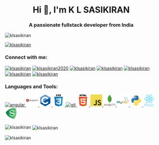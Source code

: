 <h1 align="center">Hi 👋, I'm K L SASIKIRAN</h1>
<h3 align="center">A passionate fullstack developer from India</h3>

<p align="left"> <img src="https://komarev.com/ghpvc/?username=klsasikiran&label=Profile%20views&color=0e75b6&style=flat" alt="klsasikiran" /> </p>

<p align="left"> <a href="https://twitter.com/klsasikiran" target="blank"><img src="https://img.shields.io/twitter/follow/klsasikiran?logo=twitter&style=for-the-badge" alt="klsasikiran" /></a> </p>

<h3 align="left">Connect with me:</h3>
<p align="left">
<a href="https://twitter.com/klsasikiran" target="blank"><img align="center" src="https://raw.githubusercontent.com/rahuldkjain/github-profile-readme-generator/master/src/images/icons/Social/twitter.svg" alt="klsasikiran" height="30" width="40" /></a>
<a href="https://linkedin.com/in/klsasikiran2020" target="blank"><img align="center" src="https://raw.githubusercontent.com/rahuldkjain/github-profile-readme-generator/master/src/images/icons/Social/linked-in-alt.svg" alt="klsasikiran2020" height="30" width="40" /></a>
<a href="https://instagram.com/klsasikiran" target="blank"><img align="center" src="https://raw.githubusercontent.com/rahuldkjain/github-profile-readme-generator/master/src/images/icons/Social/instagram.svg" alt="klsasikiran" height="30" width="40" /></a>
<a href="https://www.codechef.com/users/klsasikiran" target="blank"><img align="center" src="https://cdn.jsdelivr.net/npm/simple-icons@3.1.0/icons/codechef.svg" alt="klsasikiran" height="30" width="40" /></a>
<a href="https://www.hackerrank.com/klsasikiran" target="blank"><img align="center" src="https://raw.githubusercontent.com/rahuldkjain/github-profile-readme-generator/master/src/images/icons/Social/hackerrank.svg" alt="klsasikiran" height="30" width="40" /></a>
<a href="https://www.leetcode.com/klsasikiran" target="blank"><img align="center" src="https://raw.githubusercontent.com/rahuldkjain/github-profile-readme-generator/master/src/images/icons/Social/leet-code.svg" alt="klsasikiran" height="30" width="40" /></a>
<a href="https://www.hackerearth.com/klsasikiran" target="blank"><img align="center" src="https://raw.githubusercontent.com/rahuldkjain/github-profile-readme-generator/master/src/images/icons/Social/hackerearth.svg" alt="klsasikiran" height="30" width="40" /></a>
</p>

<h3 align="left">Languages and Tools:</h3>
<p align="left"> <a href="https://angular.io" target="_blank" rel="noreferrer"> <img src="https://angular.io/assets/images/logos/angular/angular.svg" alt="angular" width="40" height="40"/> </a> <a href="https://angular.io" target="_blank" rel="noreferrer"> <img src="https://raw.githubusercontent.com/devicons/devicon/master/icons/angularjs/angularjs-original-wordmark.svg" alt="angularjs" width="40" height="40"/> </a> <a href="https://www.cprogramming.com/" target="_blank" rel="noreferrer"> <img src="https://raw.githubusercontent.com/devicons/devicon/master/icons/c/c-original.svg" alt="c" width="40" height="40"/> </a> <a href="https://www.w3schools.com/css/" target="_blank" rel="noreferrer"> <img src="https://raw.githubusercontent.com/devicons/devicon/master/icons/css3/css3-original-wordmark.svg" alt="css3" width="40" height="40"/> </a> <a href="https://git-scm.com/" target="_blank" rel="noreferrer"> <img src="https://www.vectorlogo.zone/logos/git-scm/git-scm-icon.svg" alt="git" width="40" height="40"/> </a> <a href="https://www.w3.org/html/" target="_blank" rel="noreferrer"> <img src="https://raw.githubusercontent.com/devicons/devicon/master/icons/html5/html5-original-wordmark.svg" alt="html5" width="40" height="40"/> </a> <a href="https://developer.mozilla.org/en-US/docs/Web/JavaScript" target="_blank" rel="noreferrer"> <img src="https://raw.githubusercontent.com/devicons/devicon/master/icons/javascript/javascript-original.svg" alt="javascript" width="40" height="40"/> </a> <a href="https://www.mongodb.com/" target="_blank" rel="noreferrer"> <img src="https://raw.githubusercontent.com/devicons/devicon/master/icons/mongodb/mongodb-original-wordmark.svg" alt="mongodb" width="40" height="40"/> </a> <a href="https://www.mysql.com/" target="_blank" rel="noreferrer"> <img src="https://raw.githubusercontent.com/devicons/devicon/master/icons/mysql/mysql-original-wordmark.svg" alt="mysql" width="40" height="40"/> </a> <a href="https://www.python.org" target="_blank" rel="noreferrer"> <img src="https://raw.githubusercontent.com/devicons/devicon/master/icons/python/python-original.svg" alt="python" width="40" height="40"/> </a> <a href="https://reactjs.org/" target="_blank" rel="noreferrer"> <img src="https://raw.githubusercontent.com/devicons/devicon/master/icons/react/react-original-wordmark.svg" alt="react" width="40" height="40"/> </a> <a href="https://scully.io/" target="_blank" rel="noreferrer"> <img src="https://raw.githubusercontent.com/scullyio/scully/main/assets/logos/SVG/scullyio-icon.svg" alt="scully" width="40" height="40"/> </a> </p>

<p><img align="left" src="https://github-readme-stats.vercel.app/api/top-langs?username=klsasikiran&show_icons=true&locale=en&layout=compact" alt="klsasikiran" /></p>

<p>&nbsp;<img align="center" src="https://github-readme-stats.vercel.app/api?username=klsasikiran&show_icons=true&locale=en" alt="klsasikiran" /></p>

<p><img align="center" src="https://github-readme-streak-stats.herokuapp.com/?user=klsasikiran&" alt="klsasikiran" /></p>

